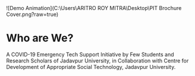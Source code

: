 <html>
<head>
![Demo Animation](C:\Users\ARITRO ROY MITRA\Desktop\PIT Brochure Cover.png?raw=true)
</head>
<body>
<h1>Who are We?</h1>
<p>A COVID-19 Emergency Tech Support Initiative by Few Students and Research Scholars of Jadavpur University, in Collaboration with Centre for Development of Appropriate Social Technology, Jadavpur University.</p>

</body>
</html>
